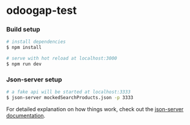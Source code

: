 # odoogap-test

### Build setup
```bash
# install dependencies
$ npm install
```

```bash
# serve with hot reload at localhost:3000
$ npm run dev
```
### Json-server setup
```bash
# a fake api will be started at localhost:3333
$ json-server mockedSearchProducts.json -p 3333
```

For detailed explanation on how things work, check out the [json-server documentation](https://www.npmjs.com/package/json-server).
